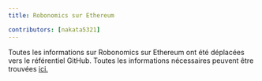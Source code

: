 ```yaml
---
title: Robonomics sur Ethereum

contributors: [nakata5321]
---
```


Toutes les informations sur Robonomics sur Ethereum ont été déplacées vers le référentiel GitHub. Toutes les informations nécessaires peuvent être trouvées [ici.](https://github.com/airalab/Robonomics_on_Ethereum_Wiki)